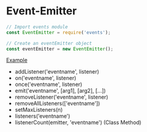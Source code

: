 # Event-Emitter

```javascript
// Import events module
const EventEmitter = require('events');

// Create an eventEmitter object
const eventEmitter = new EventEmitter();
```

[Example](EXAMPLES/EVENTEMITTER/eventemitter.js)

* addListener('eventname', listener)
* on('eventname', listener)
* once('eventname', listener)
* emit('eventname', [arg1], [arg2], [...])
* removeListener('eventname', listener)
* removeAllListeners(['eventname'])
* setMaxListeners(n)
* listeners('eventname')
* listenerCount(emitter, 'eventname') (Class Method)
